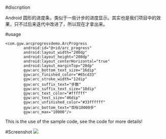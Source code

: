 #discription

Android 圆形的进度条，类似于一些计步的进度显示。其实也是我们项目中的效果，只不过后来迭代中改进了，所以现在才拿出来。

#usage

```
<com.gyw.arcprogressdemo.ArcProgress
        android:id="@+id/arc_progress"
        android:layout_width="200dp"
        android:layout_height="200dp"
        android:layout_centerHorizontal="true"
        android:layout_marginTop="20dp"
        gyw:arc_bottom_text_size="16dip"
        gyw:arc_finished_color="#65cd33"
        gyw:arc_stroke_width="12dip"
        gyw:arc_suffix_text="步数"
        gyw:arc_suffix_text_size="18dip"
        gyw:arc_text_color="#ffffff"
        gyw:arc_text_size="46dip"
        gyw:arc_unfinished_color="#33ffffff"
        gyw:arc_bottom_text="目标10000步"
        gyw:arc_max="10000"/>
```


This is the use of the sample code, see the code for more details!


#Screenshot
![](http://img.blog.csdn.net/20160401154025154)

